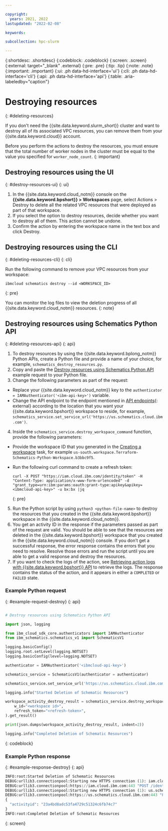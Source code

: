 ```yaml
---

copyright:
  years: 2021, 2022
lastupdated: "2022-02-08"

keywords: 

subcollection: hpc-slurm

---
```


{:shortdesc: .shortdesc}
{:codeblock: .codeblock}
{:screen: .screen}
{:external: target="_blank" .external}
{:pre: .pre}
{:tip: .tip}
{:note: .note}
{:important: .important}
{:ui: .ph data-hd-interface='ui'}
{:cli: .ph data-hd-interface='cli'}
{:api: .ph data-hd-interface='api'}
{:table: .aria-labeledby="caption"}

# Destroying resources
{: #deleting-resources}

If you don't need the {{site.data.keyword.slurm_short}} cluster and want to destroy all of its associated VPC resources, you can remove them from your {{site.data.keyword.cloud}} account.

Before you perform the actions to destroy the resources, you must ensure that the total number of worker nodes in the cluster must be equal to the value you specified for `worker_node_count`.
{: important}

## Destroying resources using the UI
{: #destroy-resources-ui}
{: ui}

1. In the {{site.data.keyword.cloud_notm}} console on the **{{site.data.keyword.bpshort}} > Workspaces** page, select Actions > Destroy to delete all the related VPC resources that were deployed as part of that workspace.
2. If you select the option to destroy resources, decide whether you want to destroy all of them. This action cannot be undone. 
3. Confirm the action by entering the workspace name in the text box and click Destroy.

## Destroying resources using the CLI
{: #deleting-resources-cli}
{: cli}

Run the following command to remove your VPC resources from your workspace:

```
ibmcloud schematics destroy --id <WORKSPACE_ID>
```
{: pre}

You can monitor the log files to view the deletion progress of all {{site.data.keyword.cloud_notm}} resources.
{: note}

## Destroying resources using Schematics Python API
{: #deleting-resources-api}
{: api}

1. To destroy resources by using the {{site.data.keyword.bplong_notm}} Python APIs, create a Python file and provide a name of your choice, for example, `schematics_destroy_resources.py`.
2. Copy and paste the [Destroy resources using Schematics Python API](/docs/hpc-slurm?topic=hpc-slurm-deleting-resources&interface=api#example-request-destroy) example request to your Python file.
3. Change the following parameters as part of the request:
  * Replace your {{site.data.keyword.cloud_notm}} key to the `authenticator = IAMAuthenticator('<ibm-api-key>')` variable.
  * Change the API endpoint to the endpoint mentioned in [API endpoints](https://cloud.ibm.com/apidocs/schematics?code=python#api-endpoints){: external} according to the location that you want your {{site.data.keyword.bpshort}} workspace to reside, for example, `schematics_service.set_service_url('https://us.schematics.cloud.ibm.com')`.
4. Inside the `schematics_service.destroy_workspace_command` function, provide the following parameters:
  * Provide the workspace ID that you generated in the [Creating a workspace](/docs/hpc-slurm?topic=hpc-slurm-creating-workspace&interface=api) task, for example `us-south.workspace.Terraform-Schematics-Python-Workspace.b3bbc9f5`.
  
  * Run the following curl command to create a refresh token:

    ```
    curl -X POST "https://iam.cloud.ibm.com/identity/token" -H "Content-Type: application/x-www-form-urlencoded" -d "grant_type=urn:ibm:params:oauth:grant-type:apikey&apikey=<ibmcloud-api-key>" -u bx:bx |jq
    ```
    {: pre}

5. Run the Python script by using `python3 <python-file-name>` to destroy the resources that you created in the {{site.data.keyword.bpshort}} workspace in the {{site.data.keyword.cloud_notm}}.
6. You get an activity ID in the response if the parameters passed as part of the request are valid. You should be able to see that the resources are deleted in the {{site.data.keyword.bpshort}} workspace that you created in the {{site.data.keyword.cloud_notm}} console. If you don’t get a successful response, the error response contains the errors that you need to resolve. Resolve those errors and run the script until you are able to get a valid response and destroy the resources.
7. If you want to check the logs of the action, see [Retrieving action logs with {{site.data.keyword.bpshort}} API](/docs/hpc-slurm?topic=hpc-slurm-retrieve-action-logs&interface=api) to retrieve the logs. The response contains the status of the action, and it appears in either a `COMPLETED` or `FAILED` state.

### Example Python request
{: #example-request-destroy}
{: api}

```python

# Destroy resources using Schematics Python API

import json, logging

from ibm_cloud_sdk_core.authenticators import IAMAuthenticator
from ibm_schematics.schematics_v1 import SchematicsV1

logging.basicConfig()
logging.root.setLevel(logging.NOTSET)
logging.basicConfig(level=logging.NOTSET)

authenticator = IAMAuthenticator('<ibmcloud-api-key>')

schematics_service = SchematicsV1(authenticator = authenticator)

schematics_service.set_service_url('https://us.schematics.cloud.ibm.com')

logging.info("Started Deletion of Schematic Resources")

workspace_activity_destroy_result = schematics_service.destroy_workspace_command(
    w_id="<workspace id>",
    refresh_token="<refresh-token>",
).get_result()

print(json.dumps(workspace_activity_destroy_result, indent=2))

logging.info("Completed Deletion of Schematic Resources")
```
{: codeblock}

### Example Python response
{: #example-response-destroy}
{: api}

```python
INFO:root:Started Deletion of Schematic Resources
DEBUG:urllib3.connectionpool:Starting new HTTPS connection (1): iam.cloud.ibm.com:443
DEBUG:urllib3.connectionpool:https://iam.cloud.ibm.com:443 "POST /identity/token HTTP/1.1" 200 1058
DEBUG:urllib3.connectionpool:Starting new HTTPS connection (1): us.schematics.cloud.ibm.com:443
DEBUG:urllib3.connectionpool:https://us.schematics.cloud.ibm.com:443 "PUT /v1/workspaces/us-south.workspace.Sample-Schematic-API-workspace.0f4b9089/destroy HTTP/1.1" 202 49
{
  "activityid": "23a4bd8adc53fa4729c51324c6fb74c7"
}
INFO:root:Completed Deletion of Schematic Resources
```
{: screen}
